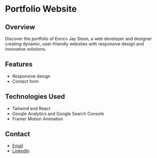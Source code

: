 # Portfolio Website

## Overview

Discover the portfolio of Enrico Jay Sison, a web developer and designer creating dynamic, user-friendly websites with responsive design and innovative solutions.

## Features

-   Responsive design
-   Contact form

## Technologies Used

-   Tailwind and React
-   Google Analytics and Google Search Console
-   Framer Motion Animation

## Contact

-   [Email](mailto:ejwebdev25@gmail.com)
-   [LinkedIn](https://www.linkedin.com/in/ejwebdev/)
